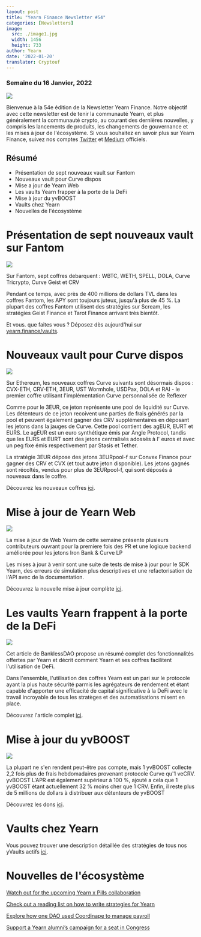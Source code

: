 ```yaml
---
layout: post
title: "Yearn Finance Newsletter #54"
categories: [Newsletters]
image:
  src: ./image1.jpg
  width: 1456
  height: 733
author: Yearn
date: '2022-01-20'
translator: Cryptouf
---
```


### Semaine du 16 Janvier, 2022

![](./image1.jpg?w=1100&h=554)

Bienvenue à la 54e édition de la Newsletter Yearn Finance. Notre objectif avec cette newsletter est de tenir la communauté Yearn, et plus généralement la communauté crypto, au courant des dernières nouvelles, y compris les lancements de produits, les changements de gouvernance et les mises à jour de l'écosystème. Si vous souhaitez en savoir plus sur Yearn Finance, suivez nos comptes [Twitter](https://twitter.com/iearnfinance) et [Medium](https://medium.com/iearn) officiels.

## Résumé

- Présentation de sept nouveaux vault sur Fantom
- Nouveaux vault pour Curve dispos
- Mise a jour de Yearn Web
- Les vaults Yearn frapper à la porte de la DeFi
- Mise à jour du yvBOOST
- Vaults chez Yearn
- Nouvelles de l'écosystème

# Présentation de sept nouveaux vault sur Fantom

![](./image2.jpg?w=550&h=733.5)

Sur Fantom, sept coffres debarquent : WBTC, WETH, SPELL, DOLA, Curve Tricrypto, Curve Geist et CRV

Pendant ce temps, avec près de 400 millions de dollars TVL dans les coffres Fantom, les APY sont toujours juteux, jusqu'à plus de 45 %. La plupart des coffres Fantom utilisent des stratégies sur Scream, les stratégies Geist Finance et Tarot Finance arrivant très bientôt.

Et vous. que faites vous ? Déposez dès aujourd'hui sur [yearn.finance/vaults](https://yearn.finance/vaults).

# Nouveaux vault pour Curve dispos

![](./image3.jpg?w=644&h=464)

Sur Ethereum, les nouveaux coffres Curve suivants sont désormais dispos : CVX-ETH, CRV-ETH, 3EUR, UST Wormhole, USDPax, DOLA et RAI - le premier coffre utilisant l'implémentation Curve personnalisée de Reflexer

Comme pour le 3EUR, ce jeton représente une pool de liquidité sur Curve. Les détenteurs de ce jeton recoivent une parties de frais générés par la pool et peuvent également gagner des CRV supplémentaires en déposant les jetons dans la jauges de Curve. Cette pool contient des agEUR, EURT et EURS. Le agEUR est un euro synthétique émis par Angle Protocol, tandis que les EURS et EURT sont des jetons centralisés adossés à l' euros et avec un peg fixe émis respectivement par Stasis et Tether.

La stratégie 3EUR dépose des jetons 3EURpool-f sur Convex Finance pour gagner des CRV et CVX (et tout autre jeton disponible). Les jetons gagnés sont récoltés, vendus pour plus de 3EURpool-f, qui sont déposés à nouveaux dans le coffre.

Découvrez les nouveaux coffres [ici](https://yearn.finance/#/vaults).

# Mise à jour de Yearn Web

![](./image4.jpg?w=450&h=367)

La mise à jour de Web Yearn de cette semaine présente plusieurs contributeurs ouvrant pour la premiere fois des PR et une logique backend améliorée pour les jetons Iron Bank & Curve LP

Les mises à jour à venir sont une suite de tests de mise à jour pour le SDK Yearn, des erreurs de simulation plus descriptives et une refactorisation de l'API avec de la documentation.

Découvrez la nouvelle mise à jour complète [ici](https://yearnweb.substack.com/p/yearn-web-engineering-update).

# Les vaults Yearn frappent à la porte de la DeFi

![](./image5.jpg?w=957&h=538)

Cet article de BanklessDAO propose un résumé complet des fonctionnalités offertes par Yearn et décrit comment Yearn et ses coffres facilitent l'utilisation de DeFi.

Dans l'ensemble, l'utilisation des coffres Yearn est un pari sur le protocole ayant la plus haute sécurité parmis les agrégateurs de rendement et étant capable d'apporter une efficacité de capital significative à la DeFi avec le travail incroyable de tous les stratèges et des automatisations misent en place.

Découvrez l'article complet [ici](https://medium.com/bankless-dao/yearn-finance-vaults-knockin-on-defi-s-door-f5e9f56f669a).

# Mise à jour du yvBOOST

![](./image6.jpg?w=1100&h=569)

La plupart ne s'en rendent peut-être pas compte, mais 1 yvBOOST collecte 2,2 fois plus de frais hebdomadaires provenant protocole Curve qu'1 veCRV. yvBOOST L'APR est également supérieur à 100 %, ajouté a cela que 1 yvBOOST étant actuellement 32 % moins cher que 1 CRV. Enfin, il reste plus de 5 millions de dollars à distribuer aux détenteurs de yvBOOST

Découvrez les dons [ici](https://etherscan.io/address/0xdf270b48829e0f05211f3a33e5dc0a84f7247fbe).

# Vaults chez Yearn

Vous pouvez trouver une description détaillée des stratégies de tous nos yVaults actifs [ici](https://medium.com/yearn-state-of-the-vaults/the-vaults-at-yearn-9237905ffed3).

# Nouvelles de l'écosystème

[Watch out for the upcoming Yearn x Pills collaboration](https://twitter.com/bantg/status/1482764820265029633)

[Check out a reading list on how to write strategies for Yearn](https://twitter.com/sjkelleyjr/status/1481664381054177281)

[Explore how one DAO used Coordinape to manage payroll](https://twitter.com/jkey_eth/status/1479642151730356226)

[Support a Yearn alumni’s campaign for a seat in Congress](https://twitter.com/mattdwest/status/1481083902580166656)
